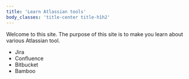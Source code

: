 ```yaml
---
title: 'Learn Atlassian tools'
body_classes: 'title-center title-h1h2'
---
```


Welcome to this site. The purpose of this site is to make you learn about various Atlassian tool.

* Jira
* Confluence
* Bitbucket
* Bamboo
